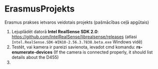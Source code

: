 # ErasmusProjekts
Erasmus prakses ietvaros veidotais projekts (pašmācības ceļā apgūtais)

1. Lejuplādēt datorā **Intel RealSense SDK 2.0**: https://github.com/IntelRealSense/librealsense/releases (atlasi `Intel.RealSense.SDK-WIN10-2.56.3.7838.beta.exe` Windows vidē)
2. Testēt, vai kamera ir pareizi savienota, ievadot cmd komandu: **rs-enumerate-devices**  (If the camera is connected properly, it should list details about the D455)
3. 
